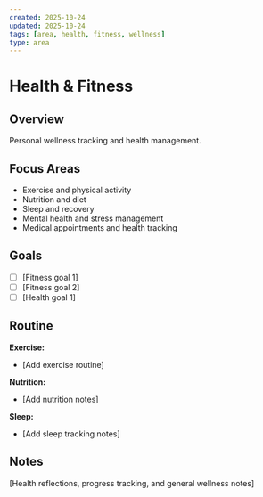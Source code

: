 ```yaml
---
created: 2025-10-24
updated: 2025-10-24
tags: [area, health, fitness, wellness]
type: area
---
```


# Health & Fitness

## Overview

Personal wellness tracking and health management.

## Focus Areas

- Exercise and physical activity
- Nutrition and diet
- Sleep and recovery
- Mental health and stress management
- Medical appointments and health tracking

## Goals

- [ ] [Fitness goal 1]
- [ ] [Fitness goal 2]
- [ ] [Health goal 1]

## Routine

**Exercise:**
- [Add exercise routine]

**Nutrition:**
- [Add nutrition notes]

**Sleep:**
- [Add sleep tracking notes]

## Notes

[Health reflections, progress tracking, and general wellness notes]
